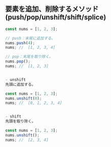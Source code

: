 ## 要素を追加、削除するメソッド(push/pop/unshift/shift/splice)
```javascript
const nums = [1, 2, 3];

// push：末尾に追加する。
nums.push(4);
nums; //  [1, 2, 3, 4]

// pop：末尾を取り除く。
nums.pop();
nums; //  [1, 2, 3]


- unshift
先頭に追加する。

const nums = [1, 2, 3];
nums.unshift(0);
nums; //  [0, 1, 2, 3, 4]


- shift
先頭を取り除く。

const nums = [1, 2, 3];
nums.unshift();
nums; //  [2, 3, 4]
```
